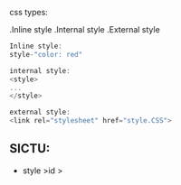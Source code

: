 css types:

.Inline style
.Internal style
.External style

```java script
Inline style:
style-"color: red"

```

```javascript
internal style:
<style>
...
</style>

```

```javascript
external style:
<link rel="stylesheet" href="style.CSS">

```

## SICTU:

- style >id >
